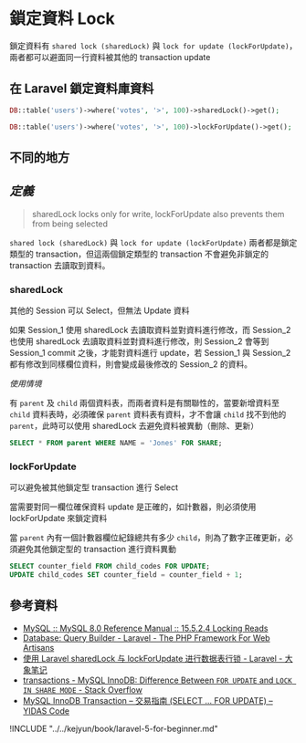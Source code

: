 # 鎖定資料 Lock

鎖定資料有 `shared lock (sharedLock)` 與 `lock for update (lockForUpdate)`，兩者都可以避面同一行資料被其他的 transaction update

## 在 Laravel 鎖定資料庫資料

```php
DB::table('users')->where('votes', '>', 100)->sharedLock()->get();
```

```php
DB::table('users')->where('votes', '>', 100)->lockForUpdate()->get();
```

## 不同的地方

## *定義*

> sharedLock locks only for write, lockForUpdate also prevents them from being selected

`shared lock (sharedLock)` 與 `lock for update (lockForUpdate)` 兩者都是鎖定類型的 transaction，但這兩個鎖定類型的 transaction 不會避免非鎖定的 transaction 去讀取到資料。

### sharedLock

其他的 Session 可以 Select，但無法 Update 資料


如果 Session_1 使用 sharedLock 去讀取資料並對資料進行修改，而 Session_2 也使用 sharedLock 去讀取資料並對資料進行修改，則 Session_2 會等到 Session_1 commit 之後，才能對資料進行 update，若 Session_1 與 Session_2 都有修改到同樣欄位資料，則會變成最後修改的 Session_2 的資料。

*使用情境*

有 `parent` 及 `child` 兩個資料表，而兩者資料是有關聯性的，當要新增資料至 `child` 資料表時，必須確保 `parent` 資料表有資料，才不會讓 `child` 找不到他的 `parent`，此時可以使用 sharedLock 去避免資料被異動（刪除、更新）

```sql
SELECT * FROM parent WHERE NAME = 'Jones' FOR SHARE;
```


### lockForUpdate

可以避免被其他鎖定型 transaction 進行 Select

當需要對同一欄位確保資料 update 是正確的，如計數器，則必須使用 lockForUpdate 來鎖定資料

當 `parent` 內有一個計數器欄位紀錄總共有多少 `child`，則為了數字正確更新，必須避免其他鎖定型的 transaction 進行資料異動

```sql
SELECT counter_field FROM child_codes FOR UPDATE;
UPDATE child_codes SET counter_field = counter_field + 1;
```




## 參考資料
* [MySQL :: MySQL 8.0 Reference Manual :: 15.5.2.4 Locking Reads](https://dev.mysql.com/doc/refman/8.0/en/innodb-locking-reads.html)
* [Database: Query Builder - Laravel - The PHP Framework For Web Artisans](https://laravel.com/docs/5.2/queries#pessimistic-locking)
* [使用 Laravel sharedLock 与 lockForUpdate 进行数据表行锁 - Laravel - 大象笔记](https://www.sunzhongwei.com/using-laravel-sharedlock-and-lockforupdate-for-table-row-locks)
* [transactions - MySQL InnoDB: Difference Between `FOR UPDATE` and `LOCK IN SHARE MODE` - Stack Overflow](https://stackoverflow.com/questions/32827650/mysql-innodb-difference-between-for-update-and-lock-in-share-mode)
* [MySQL InnoDB Transaction – 交易指南 (SELECT … FOR UPDATE) – YIDAS Code](https://code.yidas.com/mysql-innodb-transaction/)


!INCLUDE "../../kejyun/book/laravel-5-for-beginner.md"
